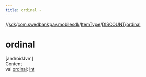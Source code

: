 ```yaml
---
title: ordinal -
---
```

//[sdk](../../../../index)/[com.swedbankpay.mobilesdk](../../index)/[ItemType](../index)/[DISCOUNT](index)/[ordinal](ordinal)



# ordinal  
[androidJvm]  
Content  
val [ordinal](ordinal): [Int](https://kotlinlang.org/api/latest/jvm/stdlib/kotlin/-int/index.html)  



